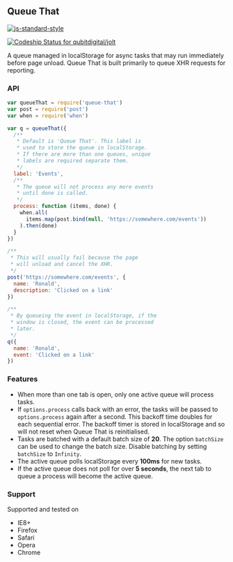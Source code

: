 Queue That
----------

[![js-standard-style](https://cdn.rawgit.com/feross/standard/master/badge.svg)](https://github.com/feross/standard)

[ ![Codeship Status for qubitdigital/jolt](https://codeship.com/projects/1ef92b10-ceb4-0133-7c75-664cd4c01036/status?branch=master)](https://codeship.com/projects/141036)

A queue managed in localStorage for async tasks that may run immediately before page unload.
Queue That is built primarily to queue XHR requests for reporting.

### API

```javascript
var queueThat = require('queue-that')
var post = require('post')
var when = require('when')

var q = queueThat({
  /**
   * Default is 'Queue That'. This label is
   * used to store the queue in localStorage.
   * If there are more than one queues, unique
   * labels are required separate them.
   */
  label: 'Events',
  /**
   * The queue will not process any more events
   * until done is called.
   */
  process: function (items, done) {
    when.all(
      items.map(post.bind(null, 'https://somewhere.com/events'))
    ).then(done)
  }
})

/**
 * This will usually fail because the page
 * will unload and cancel the XHR.
 */
post('https://somewhere.com/events', {
  name: 'Ronald',
  description: 'Clicked on a link'
})

/**
 * By queueing the event in localStorage, if the
 * window is closed, the event can be processed
 * later.
 */
q({
  name: 'Ronald',
  event: 'Clicked on a link'
})
```

### Features

- When more than one tab is open, only one active queue will process tasks.
- If `options.process` calls back with an error, the tasks will be passed to `options.process`
  again after a second. This backoff time doubles for each sequential error. The backoff timer is
  stored in localStorage and so will not reset when Queue That is reinitialised.
- Tasks are batched with a default batch size of **20**. The option `batchSize` can be used to change
  the batch size. Disable batching by setting `batchSize` to `Infinity`.
- The active queue polls localStorage every **100ms** for new tasks.
- If the active queue does not poll for over **5 seconds**, the next tab to queue
  a process will become the active queue.

### Support

Supported and tested on

- IE8+
- Firefox
- Safari
- Opera
- Chrome
